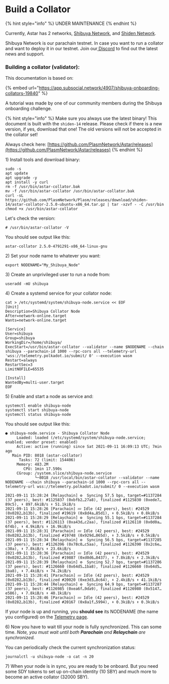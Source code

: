 # Build a Collator

{% hint style="info" %}
UNDER MAINTENANCE
{% endhint %}

Currently, Astar has 2 networks, [Shibuya Network](https://polkadot.js.org/apps/?rpc=wss%3A%2F%2Frpc.shibuya.astar.network#/accounts), and [Shiden Network](https://polkadot.js.org/apps/?rpc=wss%3A%2F%2Fshiden.api.onfinality.io%2Fpublic-ws#/accounts).

Shibuya Network is our parachain testnet. In case you want to run a collator and want to deploy it in our testnet. Join our[ Discord](https://discord.gg/Z3nC9U4) to find out the latest news and support.  

### Building a collator \(validator\):

This documentation is based on:

{% embed url="https://app.subsocial.network/4907/shibuya-onboarding-collators-19840" %}

A tutorial was made by one of our community members during the Shibuya onboarding challenge.

{% hint style="info" %}
Make sure you always use the latest binary! This document is built with the `shiden-14` release. Please check if there is a new version, if yes, download that one! The old versions will not be accepted in the collator set! 

Always check here: [https://github.com/PlasmNetwork/Astar/releases](https://github.com/PlasmNetwork/Astar/releases)
{% endhint %}

1\) Install tools and download binary:

```text
sudo -s
apt update
apt upgrade -y
apt install -y curl
rm -f /usr/bin/astar-collator.bak
mv -f /usr/bin/astar-collator /usr/bin/astar-collator.bak
curl -sL https://github.com/PlasmNetwork/Plasm/releases/download/shiden-14/astar-collator-2.5.0-ubuntu-x86_64.tar.gz | tar -xzvf - -C /usr/bin
chmod +x /usr/bin/astar-collator
```

Let's check the version:

```text
# /usr/bin/astar-collator -V
```

You should see output like this:

```text
astar-collator 2.5.0-4791291-x86_64-linux-gnu
```

2\) Set your node name to whatever you want:

```text
export NODENAME="My_Shibuya_Node"
```

3\) Create an unprivileged user to run a node from:

```text
useradd -mU shibuya
```

4\) Create a systemd service for your collator node:

```text
cat > /etc/systemd/system/shibuya-node.service << EOF
[Unit]
Description=Shibuya Collator Node
After=network-online.target
Wants=network-online.target

[Service]
User=shibuya
Group=shibuya
WorkingDir=/home/shibuya/
ExecStart=/usr/bin/astar-collator --validator --name $NODENAME --chain shibuya --parachain-id 1000 --rpc-cors all --telemetry-url 'wss://telemetry.polkadot.io/submit/ 0' --execution wasm
Restart=always
RestartSec=3
LimitNOFILE=65535

[Install]
WantedBy=multi-user.target
EOF
```

5\) Enable and start a node as service and:

```text
systemctl enable shibuya-node
systemctl start shibuya-node
systemctl status shibuya-node
```

You should see output like this:

```text
● shibuya-node.service - Shibuya Collator Node
     Loaded: loaded (/etc/systemd/system/shibuya-node.service; enabled; vendor preset: enabled)
     Active: active (running) since Sat 2021-09-11 16:09:13 UTC; 7min ago
   Main PID: 8018 (astar-collator)
      Tasks: 72 (limit: 154406)
     Memory: 483.2M
        CPU: 1min 17.590s
     CGroup: /system.slice/shibuya-node.service
             └─8018 /usr/local/bin/astar-collator --validator --name NODENAME --chain shibuya --parachain-id 1000 --rpc-cors all --telemetry-url wss://telemetry.polkadot.io/submit/ 0 --execution wasm

2021-09-11 15:28:24 [Relaychain] ⚙️  Syncing 57.5 bps, target=#1137284 (37 peers), best: #1125837 (0xbfb2…27a8), finalized #1125830 (0xede7…89c5), ⬇ 897.6kiB/s ⬆ 51.1kiB/s    
2021-09-11 15:28:26 [Parachain] 💤 Idle (42 peers), best: #24529 (0x0282…b13b), finalized #19619 (0x8d4a…85d1), ⬇ 0.5kiB/s ⬆ 0.8kiB/s    
2021-09-11 15:28:29 [Relaychain] ⚙️  Syncing 55.1 bps, target=#1137284 (37 peers), best: #1126113 (0xa43d…c2aa), finalized #1126110 (0x0d0a…6f4b), ⬇ 4.9kiB/s ⬆ 16.9kiB/s    
2021-09-11 15:28:31 [Parachain] 💤 Idle (42 peers), best: #24529 (0x0282…b13b), finalized #19748 (0x929d…065d), ⬇ 3.5kiB/s ⬆ 0.5kiB/s    
2021-09-11 15:28:34 [Relaychain] ⚙️  Syncing 56.5 bps, target=#1137285 (37 peers), best: #1126396 (0x78c0…c5aa), finalized #1126390 (0x2c6e…c30a), ⬇ 7.8kiB/s ⬆ 23.6kiB/s    
2021-09-11 15:28:36 [Parachain] 💤 Idle (42 peers), best: #24529 (0x0282…b13b), finalized #19887 (0xd0d6…0437), ⬇ 7.8kiB/s ⬆ 2.3kiB/s    
2021-09-11 15:28:39 [Relaychain] ⚙️  Syncing 52.7 bps, target=#1137286 (37 peers), best: #1126660 (0x64d5…1ba8), finalized #1126660 (0x64d5…1ba8), ⬇ 7.4kiB/s ⬆ 74.2kiB/s    
2021-09-11 15:28:41 [Parachain] 💤 Idle (42 peers), best: #24529 (0x0282…b13b), finalized #20020 (0xe3d3…8c64), ⬇ 2.4kiB/s ⬆ 41.1kiB/s    
2021-09-11 15:28:44 [Relaychain] ⚙️  Syncing 64.9 bps, target=#1137287 (37 peers), best: #1126985 (0xea6f…9da9), finalized #1126980 (0x5147…e586), ⬇ 7.8kiB/s ⬆ 40.1kiB/s    
2021-09-11 15:28:46 [Parachain] 💤 Idle (42 peers), best: #24529 (0x0282…b13b), finalized #20167 (0x8a1f…5994), ⬇ 0.3kiB/s ⬆ 0.3kiB/s    
```

If your node is up and running, you **should see** its NODENAME \(the name you configured\) on the [Telemetry page](https://telemetry.polkadot.io/#/0xddb89973361a170839f80f152d2e9e38a376a5a7eccefcade763f46a8e567019).

6\) Now you have to wait till your node is fully synchronized. This can some time. _Note, you must wait until both **Parachain** and **Relaychain** are synchronized._

You can periodically check the current synchronization status:

```text
journalctl -u shibuya-node -o cat -n 20
```

7\) When your node is in sync, you are ready to be onboard. But you need some SDY tokens to set up on-chain identity \(10 SBY\) and much more to become an active collator \(32000 SBY\).

